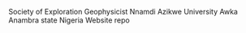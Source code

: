 Society of Exploration Geophysicist Nnamdi Azikwe University Awka Anambra state Nigeria  Website repo
